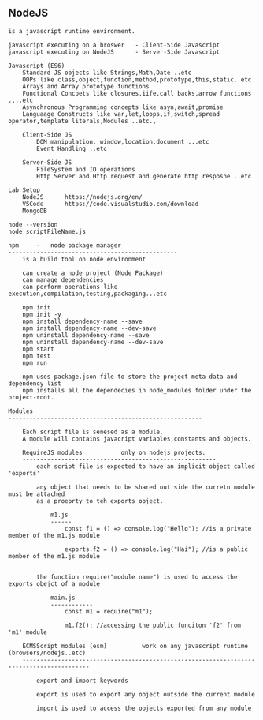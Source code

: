 NodeJS
-----------------------------------------------------------------------------------------------

    is a javascript runtime environment.

    javascript executing on a broswer   - Client-Side Javascript
    javascript executing on NodeJS      - Server-Side Javascript

    Javascript (ES6)
        Standard JS objects like Strings,Math,Date ..etc
        OOPs like class,object,function,method,prototype,this,static..etc
        Arrays and Array prototype functions
        Functional Concpets like closures,iife,call backs,arrow functions .,..etc
        Asynchronous Programming concepts like asyn,await,promise
        Languaage Constructs like var,let,loops,if,switch,spread operator,template literals,Modules ..etc.,

        Client-Side JS
            DOM manipulation, window,location,document ...etc
            Event Handling ..etc

        Server-Side JS
            FileSystem and IO operations
            Http Server and Http request and generate http resposne ..etc
            
    Lab Setup
        NodeJS      https://nodejs.org/en/
        VSCode      https://code.visualstudio.com/download     
        MongoDB

    node --version
    node scriptFileName.js

    npm     -   node package manager
    ------------------------------------------------
        is a build tool on node environment

        can create a node project (Node Package)
        can manage dependencies
        can perform operations like execution,compilation,testing,packaging...etc

        npm init
        npm init -y
        npm install dependency-name --save
        npm install dependency-name --dev-save
        npm uninstall dependency-name --save
        npm uninstall dependency-name --dev-save
        npm start
        npm test
        npm run 

        npm uses package.json file to store the project meta-data and dependency list
        npm installs all the dependecies in node_modules folder under the project-root.
    
    Modules
    -------------------------------------------------------

        Each script file is senesed as a module.
        A module will contains javacript variables,constants and objects.

        RequireJS modules           only on nodejs projects.
        -------------------------------------------------------
            each script file is expected to have an implicit object called 'exports'

            any object that needs to be shared out side the curretn module must be attached
            as a proeprty to teh exports object.

                m1.js
                ------
                    const f1 = () => console.log("Hello"); //is a private member of the m1.js module

                    exports.f2 = () => console.log("Hai"); //is a public member of the m1.js module


            the function require("module name") is used to access the exports obejct of a module

                main.js
                ------------
                    const m1 = require("m1");

                    m1.f2(); //accessing the public funciton 'f2' from 'm1' module

        ECMSScript modules (esm)          work on any javascript runtime (browsers/nodejs..etc)
        -----------------------------------------------------------------------------------------

            export and import keywords

            export is used to export any object outside the current module

            import is used to access the objects exported from any module

            
            


